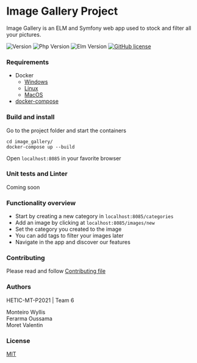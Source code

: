 # Image Gallery Project

Image Gallery is an ELM and Symfony web app used to stock and filter all your pictures.

![Version](https://img.shields.io/badge/version-0.1-red.svg?cacheSeconds=2592000)
![Php Version](https://img.shields.io/badge/php-%3E%3D_7.3-8892BF.svg)
![Elm Version](https://img.shields.io/badge/elm-0.19.1-blue.svg)
[![GitHub license](https://img.shields.io/github/license/HETIC-MT-P2021/aio-group6-proj01)](https://github.com/HETIC-MT-P2021/aio-group6-proj01/blob/master/LICENSE)

### Requirements

* Docker
    - [Windows](https://docs.docker.com/docker-for-windows/install/)
    - [Linux](https://docs.docker.com/install/linux/docker-ce/ubuntu/)
    - [MacOS](https://docs.docker.com/docker-for-mac/install/)
* [docker-compose](https://docs.docker.com/compose/install/)

### Build and install 

Go to the project folder and start the containers

`cd image_gallery/`<br/>
`docker-compose up --build`

Open `localhost:8085` in your favorite browser

### Unit tests and Linter

Coming soon

### Functionality overview

- Start by creating a new category in `localhost:8085/categories` <br/>
- Add an image by clicking at `localhost:8085/images/new` <br/>
- Set the category you created to the image <br/>
- You can add tags to filter your images later <br/>
- Navigate in the app and discover our features
  
### Contributing

Please read and follow [Contributing file](https://github.com/HETIC-MT-P2021/aio-group6-proj01/blob/markdown/CONTRIBUTING.md)

### Authors

HETIC-MT-P2021 | Team 6 

Monteiro Wyllis
<br/>
Ferarma Oussama
<br/>
Moret Valentin

### License
[MIT](https://github.com/HETIC-MT-P2021/aio-group6-proj01/blob/master/LICENSE)

